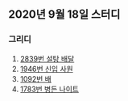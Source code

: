 ## 2020년 9월 18일 스터디
### 그리디

1. [2839번 설탕 배달](../baekjoon/2839_설탕배달.py)
2. [1946번 신입 사원](../baekjoon/1946_신입사원.py)
3. [1092번 배](../baekjoon/1092_배.py)
4. [1783번 병든 나이트](../baekjoon/1783_병든나이트.py)